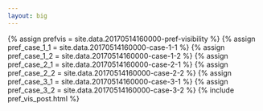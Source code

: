 ```yaml
---
layout: big
---
```

{% assign prefvis = site.data.20170514160000-pref-visibility %}
{% assign pref_case_1_1 = site.data.20170514160000-case-1-1 %}
{% assign pref_case_1_2 = site.data.20170514160000-case-1-2 %}
{% assign pref_case_2_1 = site.data.20170514160000-case-2-1 %}
{% assign pref_case_2_2 = site.data.20170514160000-case-2-2 %}
{% assign pref_case_3_1 = site.data.20170514160000-case-3-1 %}
{% assign pref_case_3_2 = site.data.20170514160000-case-3-2 %}
{% include pref_vis_post.html %}
